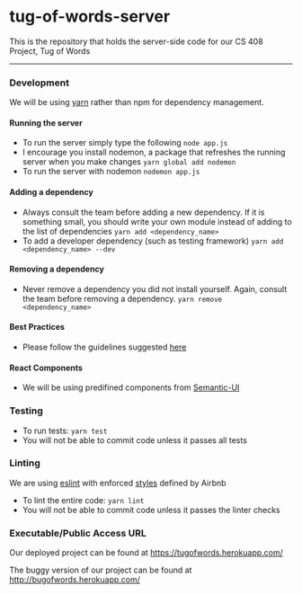 # tug-of-words-server
This is the repository that holds the server-side code for our CS 408 Project, Tug of Words
* * *

### Development
We will be using [yarn](https://yarnpkg.com/en/) rather than npm for dependency management.
#### Running the server
- To run the server simply type the following
`node app.js`
- I encourage you install nodemon, a package that refreshes the running server when you make changes
`yarn global add nodemon`
- To run the server with nodemon
`nodemon app.js`
#### Adding a dependency
- Always consult the team before adding a new dependency. If it is something small, you should write your own module instead of adding to the list of dependencies
`yarn add <dependency_name>`
- To add a developer dependency (such as testing framework)
`yarn add <dependency_name> --dev`
#### Removing a dependency
- Never remove a dependency you did not install yourself. Again, consult the team before removing a dependency.
`yarn remove <dependency_name>`
#### Best Practices
- Please follow the guidelines suggested [here](https://github.com/wearehive/project-guidelines)
#### React Components
- We will be using predifined components from [Semantic-UI](https://react.semantic-ui.com/introduction)
### Testing
- To run tests:
`yarn test`
- You will not be able to commit code unless it passes all tests
### Linting
We are using [eslint](https://eslint.org/) with enforced [styles](https://github.com/airbnb/javascript) defined by Airbnb
- To lint the entire code:
`yarn lint`
- You will not be able to commit code unless it passes the linter checks

### Executable/Public Access URL
Our deployed project can be found at https://tugofwords.herokuapp.com/

The buggy version of our project can be found at http://bugofwords.herokuapp.com/
